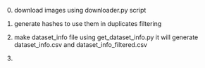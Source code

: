 0. download images using downloader.py script

1. generate hashes to use them in duplicates filtering

2. make dataset_info file using get_dataset_info.py it will generate dataset_info.csv and dataset_info_filtered.csv

3. 